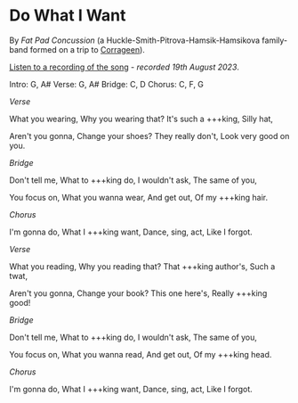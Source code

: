 # Do What I Want

By _Fat Pad Concussion_ (a Huckle-Smith-Pitrova-Hamsik-Hamsikova family-band formed on a trip to [Corrageen](/poetry/milk-after-ivor)).

[Listen to a recording of the song](/assets/audio/doWhatIWant.mp3) - _recorded 19th August 2023_.

Intro: G, A#
Verse: G, A#
Bridge: C, D
Chorus: C, F, G

_Verse_

What you wearing,
Why you wearing that?
It's such a +++king,
Silly hat,

Aren't you gonna,
Change your shoes?
They really don't,
Look very good on you.

_Bridge_

Don't tell me,
What to +++king do,
I wouldn't ask,
The same of you,

You focus on,
What you wanna wear,
And get out,
Of my +++king hair.

_Chorus_

I'm gonna do,
What I +++king want,
Dance, sing, act,
Like I forgot.

_Verse_

What you reading,
Why you reading that?
That +++king author's,
Such a twat,

Aren't you gonna,
Change your book?
This one here's,
Really +++king good!

_Bridge_

Don't tell me,
What to +++king do,
I wouldn't ask,
The same of you,

You focus on,
What you wanna read,
And get out,
Of my +++king head.

_Chorus_

I'm gonna do,
What I +++king want,
Dance, sing, act,
Like I forgot.

&nbsp;
